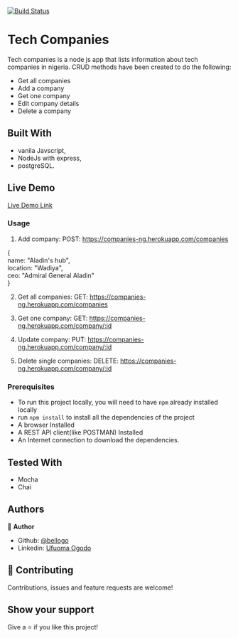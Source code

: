 [![Build Status](https://travis-ci.org/bellogo/tech-companies.svg?branch=develop)](https://travis-ci.org/bellogo/tech-companies)

# Tech Companies

Tech companies is a node js app that lists information about tech companies in nigeria. CRUD methods have been created to do the following:

- Get all companies
- Add a company 
- Get one company
- Edit company details
- Delete a company


## Built With

- vanila Javscript,
- NodeJs with express,
- postgreSQL.

## Live Demo

[Live Demo Link](https://companies-ng.herokuapp.com/)

### Usage
1. Add company: POST: https://companies-ng.herokuapp.com/companies

{\
    name: "Aladin's hub",\
    location: "Wadiya",\
    ceo: "Admiral General Aladin"\
}

2. Get all companies: GET: https://companies-ng.herokuapp.com/companies

3. Get one company: GET: https://companies-ng.herokuapp.com/company/:id

4. Update company: PUT:  https://companies-ng.herokuapp.com/company/:id

5. Delete single companies: DELETE:  https://companies-ng.herokuapp.com/company/:id

### Prerequisites

- To run this project locally, you will need to have `npm` already installed locally
- run `npm install` to install all the dependencies of the project
- A browser Installed
- A REST API client(like POSTMAN) Installed
- An Internet connection to download the dependencies.

## Tested With

- Mocha
- Chai

## Authors

👤 **Author**

- Github: [@bellogo](https://github.com/bellogo)
- Linkedin: [Ufuoma Ogodo](https://ng.linkedin.com/in/ufuoma-ogodo)

## 🤝 Contributing

Contributions, issues and feature requests are welcome!


## Show your support

Give a ⭐️ if you like this project!
